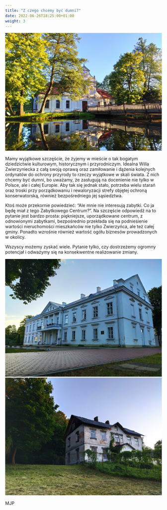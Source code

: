 ```yaml
---
title: "Z czego chcemy być dumni?"
date: 2022-06-26T18:25:00+01:00
weight: 3
---
```


![kościółek na wodzie](/images/posts/kosciolek_3.jpg)

Mamy wyjątkowe szczęście, że żyjemy w mieście o tak bogatym dziedzictwie kulturowym, historycznym i przyrodniczym. Idealna Willa Zwierzyniecka z całą swoją oprawą oraz zamiłowanie i dążenia kolejnych ordynatów do ochrony przyrody to rzeczy wyjątkowe w skali świata. Z nich chcemy być dumni, bo uważamy, że zasługują na docenienie nie tylko w Polsce, ale i całej Europie. Aby tak się jednak stało, potrzeba wielu starań oraz troski przy porządkowaniu i rewaloryzacji strefy objętej ochroną konserwatorską, również bezpośredniego jej sąsiedztwa.

Ktoś może przekornie powiedzieć: “Ale mnie nie interesują zabytki. Co ja będę miał z tego Zabytkowego Centrum?”. Na szczęście odpowiedź na to pytanie jest bardzo prosta: piękniejsze, uporządkowane centrum, z odnowionymi zabytkami, bezpośrednio przekłada się na podniesienie wartości nieruchomości mieszkańców nie tylko Zwierzyńca, ale też całej gminy. Ponadto wzrośnie również wartość ogółu biznesów prowadzonych w okolicy.

Wszyscy możemy zyskać wiele. Pytanie tylko, czy dostrzeżemy ogromny potencjał i odważymy się na konsekwentne realizowanie zmiany.

![gmach główny](/images/posts/gmach_glowny_2.jpg)
![borowianka](/images/posts/borowianka.jpg)

MJP